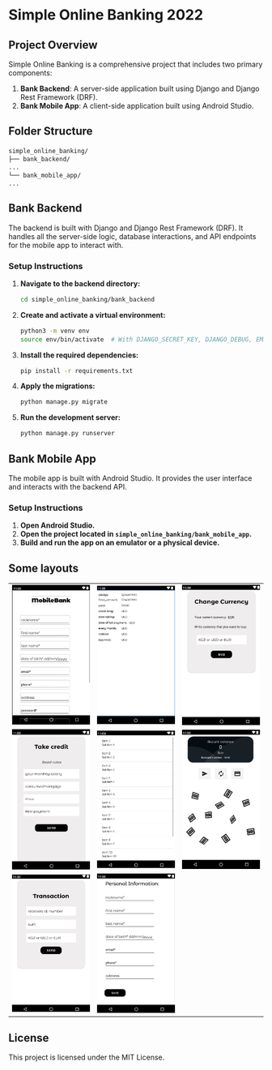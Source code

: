 
# Simple Online Banking 2022

## Project Overview

Simple Online Banking is a comprehensive project that includes two primary components:

1. **Bank Backend**: A server-side application built using Django and Django Rest Framework (DRF).
2. **Bank Mobile App**: A client-side application built using Android Studio.

## Folder Structure

```plaintext
simple_online_banking/
├── bank_backend/
...
└── bank_mobile_app/
...
```

## Bank Backend

The backend is built with Django and Django Rest Framework (DRF). It handles all the server-side logic, database interactions, and API endpoints for the mobile app to interact with.

### Setup Instructions

1. **Navigate to the backend directory:**
   ```bash
   cd simple_online_banking/bank_backend
   ```

2. **Create and activate a virtual environment:**
   ```bash
   python3 -m venv env
   source env/bin/activate  # With DJANGO_SECRET_KEY, DJANGO_DEBUG, EMAIL_SMTP andPASS_SMTP
   ```

3. **Install the required dependencies:**
   ```bash
   pip install -r requirements.txt
   ```

4. **Apply the migrations:**
   ```bash
   python manage.py migrate
   ```

5. **Run the development server:**
   ```bash
   python manage.py runserver
   ```

## Bank Mobile App

The mobile app is built with Android Studio. It provides the user interface and interacts with the backend API.

### Setup Instructions

1. **Open Android Studio.**
2. **Open the project located in `simple_online_banking/bank_mobile_app`.**
3. **Build and run the app on an emulator or a physical device.**

## Some layouts

<table>
  <tr>
    <td><img src="simple_mobile_banking/layouts/1" alt="Layout 1" width="200"/></td>
    <td><img src="simple_mobile_banking/layouts/2" alt="Layout 2" width="200"/></td>
    <td><img src="simple_mobile_banking/layouts/3" alt="Layout 3" width="200"/></td>
  </tr>
  <tr>
    <td><img src="simple_mobile_banking/layouts/4" alt="Layout 4" width="200"/></td>
    <td><img src="simple_mobile_banking/layouts/5" alt="Layout 5" width="200"/></td>
   <td><img src="simple_mobile_banking/layouts/7" alt="Layout 7" width="200"/></td>
  </tr>
  <tr>
    <td><img src="simple_mobile_banking/layouts/8" alt="Layout 8" width="200"/></td>
    <td><img src="simple_mobile_banking/layouts/9" alt="Layout 9" width="200"/></td>
  </tr>
</table>

## License

This project is licensed under the MIT License.
